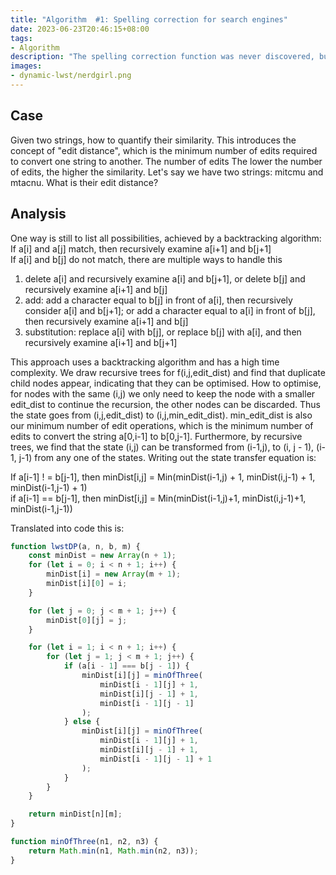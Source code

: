 ```yaml
---
title: "Algorithm  #1: Spelling correction for search engines"
date: 2023-06-23T20:46:15+08:00
tags:
- Algorithm 
description: "The spelling correction function was never discovered, but it turns out to be calculated via the Levenstein distance!"
images:
- dynamic-lwst/nerdgirl.png
---
```


## Case

Given two strings, how to quantify their similarity. This introduces the concept of "edit distance", which is the minimum number of edits required to convert one string to another. The number of edits
The lower the number of edits, the higher the similarity. Let's say we have two strings: mitcmu and mtacnu. What is their edit distance?

## Analysis

One way is still to list all possibilities, achieved by a backtracking algorithm:  
If a[i] and a[j] match, then recursively examine a[i+1] and b[j+1]  
If a[i] and b[j] do not match, there are multiple ways to handle this  
1. delete a[i] and recursively examine a[i] and b[j+1], or delete b[j] and recursively examine a[i+1] and b[j]  
2. add: add a character equal to b[j] in front of a[i], then recursively consider a[i] and b[j+1]; or add a character equal to a[i] in front of b[j], then recursively examine a[i+1] and b[j]  
3. substitution: replace a[i] with b[j], or replace b[j] with a[i], and then recursively examine a[i+1] and b[j+1]  

This approach uses a backtracking algorithm and has a high time complexity. We draw recursive trees for f(i,j,edit_dist) and find that duplicate child nodes appear, indicating that they can be optimised.
How to optimise, for nodes with the same (i,j) we only need to keep the node with a smaller edit_dist to continue the recursion, the other nodes can be discarded. Thus the state goes from (i,j,edit_dist) to (i,j,min_edit_dist).
min_edit_dist is also our minimum number of edit operations, which is the minimum number of edits to convert the string a[0,i-1] to b[0,j-1]. Furthermore, by recursive trees, we find that the state (i,j) can be transformed from (i-1,j), to
(i, j - 1), (i-1, j-1) from any one of the states. Writing out the state transfer equation is:  
  
If a[i-1] ! = b[j-1], then minDist[i,j] = Min(minDist(i-1,j) + 1, minDist(i,j-1) + 1, minDist(i-1,j-1) + 1)  
if a[i-1] == b[j-1], then minDist[i,j] = Min(minDist(i-1,j)+1, minDist(i,j-1)+1, minDist(i-1,j-1))

Translated into code this is:


```js
function lwstDP(a, n, b, m) {
    const minDist = new Array(n + 1);
    for (let i = 0; i < n + 1; i++) {
        minDist[i] = new Array(m + 1);
        minDist[i][0] = i;
    }

    for (let j = 0; j < m + 1; j++) {
        minDist[0][j] = j;
    }

    for (let i = 1; i < n + 1; i++) {
        for (let j = 1; j < m + 1; j++) {
            if (a[i - 1] === b[j - 1]) {
                minDist[i][j] = minOfThree(
                    minDist[i - 1][j] + 1,
                    minDist[i][j - 1] + 1,
                    minDist[i - 1][j - 1]
                );
            } else {
                minDist[i][j] = minOfThree(
                    minDist[i - 1][j] + 1,
                    minDist[i][j - 1] + 1,
                    minDist[i - 1][j - 1] + 1
                );
            }
        }
    }

    return minDist[n][m];
}

function minOfThree(n1, n2, n3) {
    return Math.min(n1, Math.min(n2, n3));
}

```
